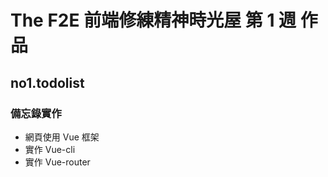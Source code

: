 # The F2E 前端修練精神時光屋 第 1 週 作品

## no1.todolist

<a href="https://fchsu.github.io/No1.todolist/dist/#/MyTasks" target="_blank"></a>

### 備忘錄實作

- 網頁使用 Vue 框架
- 實作 Vue-cli
- 實作 Vue-router